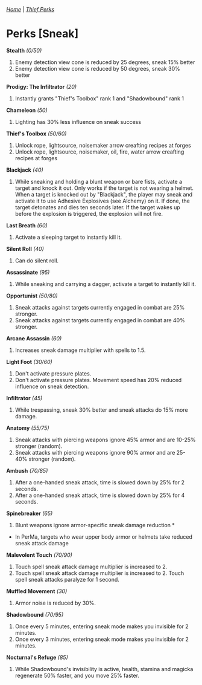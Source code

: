 _[Home](../)_ |
_[Thief Perks](../thief)_

# Perks [Sneak]

**Stealth** _(0/50)_
1. Enemy detection view cone is reduced by 25 degrees, sneak 15% better
2. Enemy detection view cone is reduced by 50 degrees, sneak 30% better

**Prodigy: The Infiltrator** _(20)_
1. Instantly grants "Thief's Toolbox" rank 1 and "Shadowbound" rank 1

**Chameleon** _(50)_
1. Lighting has 30% less influence on sneak success

**Thief's Toolbox** _(50/60)_
1. Unlock rope, lightsource, noisemaker arrow creafting recipes at forges
2. Unlock rope, lightsource, noisemaker, oil, fire, water arrow creafting recipes at forges

**Blackjack** _(40)_
1. While sneaking and holding a blunt weapon or bare fists, activate a target and knock it out. Only works if the target is not wearing a helmet. When a target is knocked out by "Blackjack", the player may sneak and activate it to use Adhesive Explosives (see Alchemy) on it. If done, the target detonates and dies ten seconds later. If the target wakes up before the explosion is triggered, the explosion will not fire.

**Last Breath** _(60)_
1. Activate a sleeping target to instantly kill it.

**Silent Roll** _(40)_
1. Can do silent roll.

**Assassinate** _(95)_
1. While sneaking and carrying a dagger, activate a target to instantly kill it.

**Opportunist** _(50/80)_
1. Sneak attacks against targets currently engaged in combat are 25% stronger.
2. Sneak attacks against targets currently engaged in combat are 40% stronger.

**Arcane Assassin** _(60)_
1. Increases sneak damage multiplier with spells to 1.5.

**Light Foot** _(30/60)_
1. Don't activate pressure plates.
2. Don't activate pressure plates. Movement speed has 20% reduced influence on sneak detection.

**Infiltrator** _(45)_
1. While trespassing, sneak 30% better and sneak attacks do 15% more damage.

**Anatomy** _(55/75)_
1. Sneak attacks with piercing weapons ignore 45% armor and are 10-25% stronger (random).
2. Sneak attacks with piercing weapons ignore 90% armor and are 25-40% stronger (random).

**Ambush** _(70/85)_
1. After a one-handed sneak attack, time is slowed down by 25% for 2 seconds.
2. After a one-handed sneak attack, time is slowed down by 25% for 4 seconds.

**Spinebreaker** _(65)_
1. Blunt weapons ignore armor-specific sneak damage reduction *

* In PerMa, targets who wear upper body armor or helmets take reduced sneak attack damage

**Malevolent Touch** _(70/90)_
1. Touch spell sneak attack damage multiplier is increased to 2.
2. Touch spell sneak attack damage multiplier is increased to 2. Touch spell sneak attacks paralyze for 1 second.

**Muffled Movement** _(30)_
1. Armor noise is reduced by 30%.

**Shadowbound** _(70/95)_
1. Once every 5 minutes, entering sneak mode makes you invisible for 2 minutes.
2. Once every 3 minutes, entering sneak mode makes you invisible for 2 minutes.

**Nocturnal's Refuge** _(85)_
1. While Shadowbound's invisibility is active, health, stamina and magicka regenerate 50% faster, and you move 25% faster.